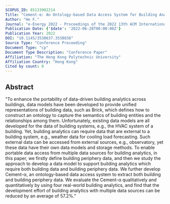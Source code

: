 ```yaml
---
SCOPUS_ID: 85133902214
Title: "Cement-α: An Ontology-based Data Access System for Building Analytics with Multiple Data Sources"
Author: "He F."
Journal: "e-Energy 2022 - Proceedings of the 2022 13th ACM International Conference on Future Energy Systems"
Publication Date: {'$date': '2022-06-28T00:00:00Z'}
Publication Year: 2022
DOI: "10.1145/3538637.3538838"
Source Type: "Conference Proceeding"
Document Type: "cp"
Document Type Description: "Conference Paper"
Affiliation: "The Hong Kong Polytechnic University"
Affiliation Country: "Hong Kong"
Cited by count: 0
---
```


## Abstract
"To enhance the portability of data-driven building analytics across buildings, data models have been developed to provide unified representations of building data, such as Brick, which defines how to construct an ontology to capture the semantics of building entities and the relationships among them. Unfortunately, existing data models are all developed for the data of building systems, e.g., the HVAC system of a building. Yet, building analytics can require data that are external to a building system, e.g., weather data for cooling load forecasting. Such external data can be accessed from external sources, e.g., observatory, yet these data have their own data models and storage methods. To enable portable data access from multiple data sources for building analytics, in this paper, we firstly define building periphery data, and then we study the approach to develop a data model to support building analytics which require both building data and building periphery data. We further develop Cement-α, an ontology-based data access system to extract both building and building periphery data. We evaluate the Cement-α qualitatively and quantitatively by using four real-world building analytics, and find that the development effort of building analytics with multiple data sources can be reduced by an average of 57.2%."
